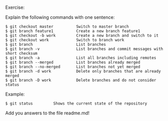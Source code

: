 Exercise:

Explain the following commands with one sentence:

    $ git checkout master          Switch to master branch
    $ git branch feature1          Create a new branch feature1
    $ git checkout -b work         Create a new branch and switch to it
    $ git checkout work            Switch to branch work
    $ git branch                   List branches
    $ git branch -v                List branches and commit messages with short checksum 
    $ git branch -a                List all branches including remotes
    $ git branch --merged          List branches already merged
    $ git branch --no-merged       List branches not yet merged
    $ git branch -d work           Delete only branches that are already merged
    $ git branch -D work           Delete branches and do not consider status 

Example:

    $ git status         Shows the current state of the repository

Add you answers to the file readme.md!
